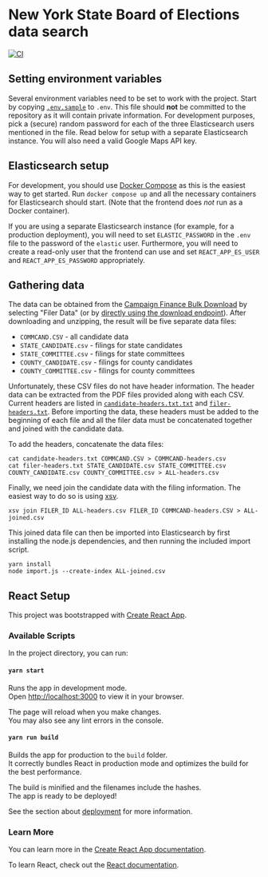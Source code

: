 # New York State Board of Elections data search
[![CI](https://github.com/michaelmior/boesearch/actions/workflows/ci.yml/badge.svg)](https://github.com/michaelmior/boesearch/actions/workflows/ci.yml)

## Setting environment variables

Several environment variables need to be set to work with the project.
Start by copying [`.env.sample`](.env.sample) to `.env`.
This file should **not** be committed to the repository as it will contain private information.
For development purposes, pick a (secure) random password for each of the three Elasticsearch users mentioned in the file.
Read below for setup with a separate Elasticsearch instance.
You will also need a valid Google Maps API key.

## Elasticsearch setup

For development, you should use [Docker Compose](https://docs.docker.com/compose/) as this is the easiest way to get started.
Run `docker compose up` and all the necessary containers for Elasticsearch should start.
(Note that the frontend does *not* run as a Docker container).

If you are using a separate Elasticsearch instance (for example, for a production deployment), you will need to set `ELASTIC_PASSWORD` in the `.env` file to the password of the `elastic` user.
Furthermore, you will need to create a read-only user that the frontend can use and set `REACT_APP_ES_USER` and `REACT_APP_ES_PASSWORD` appropriately.

## Gathering data

The data can be obtained from the [Campaign Finance Bulk Download](https://publicreporting.elections.ny.gov/DownloadCampaignFinanceData/DownloadCampaignFinanceData) by selecting "Filer Data" (or by [directly using the download endpoint](https://publicreporting.elections.ny.gov/DownloadCampaignFinanceData/DownloadZipFile?lstDateType=--lstDateType&lstUCYearDCF=--lstUCYearDCF&lstFilingDesc=--lstFilingDesc)).
After downloading and unzipping, the result will be five separate data files:

- `COMMCAND.CSV`  - all candidate data
- `STATE_CANDIDATE.csv` - filings for state candidates
- `STATE_COMMITTEE.csv` - filings for state committees
- `COUNTY_CANDIDATE.csv` - filings for county candidates
- `COUNTY_COMMITTEE.csv` - filings for county committees

Unfortunately, these CSV files do not have header information.
The header data can be extracted from the PDF files provided along with each CSV.
Current headers are listed in [`candidate-headers.txt.txt`](candidate-headers.txt) and [`filer-headers.txt`](filer-headers.txt).
Before importing the data, these headers must be added to the beginning of each file and all the filer data must be concatenated together and joined with the candidate data.

To add the headers, concatenate the data files:

```
cat candidate-headers.txt COMMCAND.CSV > COMMCAND-headers.csv
cat filer-headers.txt STATE_CANDIDATE.csv STATE_COMMITTEE.csv COUNTY_CANDIDATE.csv COUNTY_COMMITTEE.csv > ALL-headers.csv
```

Finally, we need join the candidate data with the filing information.
The easiest way to do so is using [xsv](https://github.com/BurntSushi/xsv).

```
xsv join FILER_ID ALL-headers.csv FILER_ID COMMCAND-headers.CSV > ALL-joined.csv
```

This joined data file can then be imported into Elasticsearch by first installing the node.js dependencies, and then running the included import script.

```
yarn install
node import.js --create-index ALL-joined.csv
```

## React Setup

This project was bootstrapped with [Create React App](https://github.com/facebook/create-react-app).

### Available Scripts

In the project directory, you can run:

#### `yarn start`

Runs the app in development mode.\
Open [http://localhost:3000](http://localhost:3000) to view it in your browser.

The page will reload when you make changes.\
You may also see any lint errors in the console.

#### `yarn run build`

Builds the app for production to the `build` folder.\
It correctly bundles React in production mode and optimizes the build for the best performance.

The build is minified and the filenames include the hashes.\
The app is ready to be deployed!

See the section about [deployment](https://facebook.github.io/create-react-app/docs/deployment) for more information.

### Learn More

You can learn more in the [Create React App documentation](https://facebook.github.io/create-react-app/docs/getting-started).

To learn React, check out the [React documentation](https://reactjs.org/).
